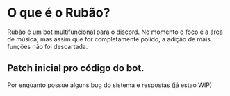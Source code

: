 # O que é o Rubão?

Rubão é um bot multifuncional para o discord.
No momento o foco é a área de música, mas assim que 
for completamente polido, a adição de mais funções
não foi descartada.

## Patch inicial pro código do bot.

Por enquanto possue alguns bug do sistema e respostas (já estao WIP)


